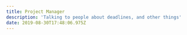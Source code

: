 ```yaml
---
title: Project Manager
description: 'Talking to people about deadlines, and other things'
date: 2019-08-30T17:48:06.975Z
---
```


